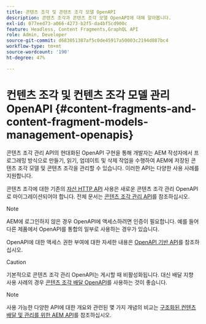```yaml
---
title: 콘텐츠 조각 및 콘텐츠 조각 모델 OpenAPI
description: 콘텐츠 조각과 콘텐츠 조각 모델 OpenAPI에 대해 알아봅니다.
exl-id: 077eed73-a066-4273-b2f5-da4bf5cd900c
feature: Headless, Content Fragments,GraphQL API
role: Admin, Developer
source-git-commit: d683051387af5c0de45917a50003c2194d887bc4
workflow-type: tm+mt
source-wordcount: '190'
ht-degree: 47%

---
```


# 컨텐츠 조각 및 컨텐츠 조각 모델 관리 OpenAPI {#content-fragments-and-content-fragment-models-management-openapis}

콘텐츠 조각 관리 API의 현대화된 OpenAPI 구현을 통해 개발자는 AEM 작성자에서 프로그래밍 방식으로 만들기, 읽기, 업데이트 및 삭제 작업을 수행하여 AEM에 저장된 콘텐츠 조각 모델 및 콘텐츠 조각을 관리할 수 있습니다. 이러한 API는 다양한 사용 사례를 지원합니다.

콘텐츠 조각에 대한 기존의 [자산 HTTP API](https://experienceleague.adobe.com/ko/docs/experience-manager-cloud-service/content/assets/admin/mac-api-assets) 사용은 새로운 콘텐츠 조각 관리 OpenAPI로 마이그레이션되어야 합니다. 전체 문서는 [ 콘텐츠 조각 관리 API](https://developer.adobe.com/experience-cloud/experience-manager-apis/api/stable/sites/)를 참조하십시오.

>[!NOTE]
>
>AEM에 로그인하지 않은 경우 OpenAPI에 액세스하려면 인증이 필요합니다. 예를 들어 다른 제품에서 OpenAPI를 통합의 일부로 사용하는 경우가 있습니다.
>
>OpenAPI에 대한 액세스 권한 부여에 대한 자세한 내용은 [OpenAPI 기반 API](/help/implementing/developing/open-api-based-apis.md)를 참조하십시오.

>[!CAUTION]
>
>기본적으로 콘텐츠 조각 관리 OpenAPI는 게시할 때 비활성화됩니다. 대신 배달 지향 사용 사례의 경우 [콘텐츠 조각 배달 OpenAPI](/help/headless/aem-content-fragment-delivery-with-openapi.md)를 사용하는 것이 좋습니다.

>[!NOTE]
>
>사용 가능한 다양한 API에 대한 개요와 관련된 몇 가지 개념의 비교는 [구조화된 컨텐츠 배달 및 관리를 위한 AEM API](/help/headless/apis-headless-and-content-fragments.md)를 참조하십시오.